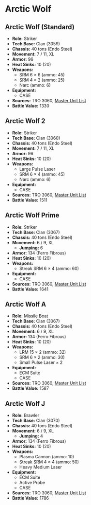 # Arctic Wolf
## Arctic Wolf (Standard)
- **Role:** Striker
- **Tech Base:** Clan (3059)
- **Chassis:** 40 tons (Endo Steel)
- **Movement:** 7 / 11, XL
- **Armor:** 96
- **Heat Sinks:** 10 (20)
- **Weapons:**
  - SRM 6 × 6 (ammo: 45)
  - SRM 4 × 2 (ammo: 25)
  - Narc (ammo: 6)
- **Equipment:**
  - CASE
- **Sources:** TRO 3060, [Master Unit List](http://masterunitlist.info/Unit/Details/99/arctic-wolf-standard)
- **Battle Value:** 1330

## Arctic Wolf 2
- **Role:** Striker
- **Tech Base:** Clan (3060)
- **Chassis:** 40 tons (Endo Steel)
- **Movement:** 7 / 11, XL
- **Armor:** 96
- **Heat Sinks:** 10 (20)
- **Weapons:**
  - Large Pulse Laser
  - SRM 6 × 4 (ammo: 45)
  - Narc (ammo: 6)
- **Equipment:**
  - CASE
- **Sources:** TRO 3060, [Master Unit List](http://masterunitlist.info/Unit/Details/100/arctic-wolf-2)
- **Battle Value:** 1511

## Arctic Wolf Prime
- **Role:** Striker
- **Tech Base:** Clan (3067)
- **Chassis:** 40 tons (Endo Steel)
- **Movement:** 6 / 9, XL
  - **Jumping:** 6
- **Armor:** 134 (Ferro Fibrous)
- **Heat Sinks:** 10 (20)
- **Weapons:**
  - Streak SRM 6 × 4 (ammo: 60)
- **Equipment:**
  - CASE
- **Sources:** TRO 3060, [Master Unit List](http://masterunitlist.info/Unit/Details/103/arctic-wolf-prime)
- **Battle Value:** 1641

## Arctic Wolf A
- **Role:** Missile Boat
- **Tech Base:** Clan (3067)
- **Chassis:** 40 tons (Endo Steel)
- **Movement:** 6 / 9, XL
- **Armor:** 134 (Ferro Fibrous)
- **Heat Sinks:** 10 (20)
- **Weapons:**
  - LRM 15 × 2 (ammo: 32)
  - SRM 6 × 2 (ammo: 30)
  - Small Pulse Laser × 2
- **Equipment:**
  - ECM Suite
  - CASE
- **Sources:** TRO 3060, [Master Unit List](http://masterunitlist.info/Unit/Details/101/arctic-wolf-a)
- **Battle Value:** 1587

## Arctic Wolf J
- **Role:** Brawler
- **Tech Base:** Clan (3070)
- **Chassis:** 40 tons (Endo Steel)
- **Movement:** 6 / 9, XL
  - **Jumping:** 4
- **Armor:** 134 (Ferro Fibrous)
- **Heat Sinks:** 10 (20)
- **Weapons:**
  - Plasma Cannon (ammo: 10)
  - Streak SRM 4 × 4 (ammo: 50)
  - Heavy Medium Laser
- **Equipment:**
  - ECM Suite
  - Active Probe
  - CASE
- **Sources:** TRO 3060, [Master Unit List](http://masterunitlist.info/Unit/Details/102/arctic-wolf-j)
- **Battle Value:** 1786

